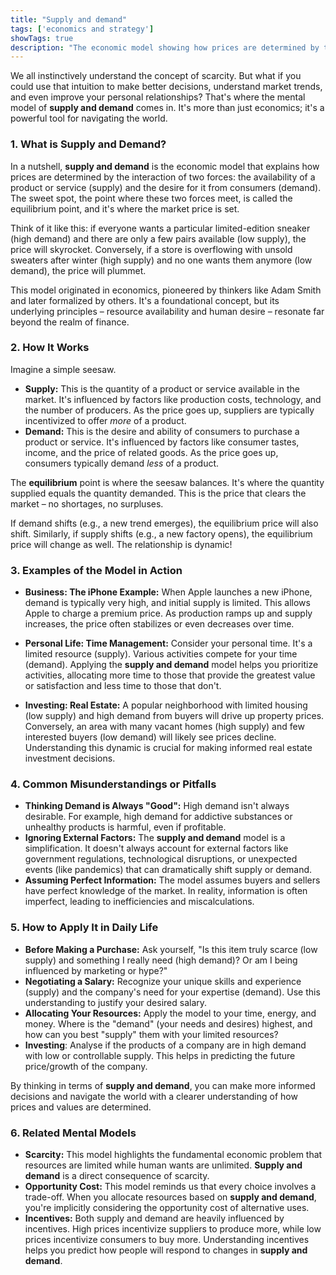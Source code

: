 ```yaml
---
title: "Supply and demand"
tags: ['economics and strategy']
showTags: true
description: "The economic model showing how prices are determined by the relationship between product availability and consumer desire, finding equilibrium at their intersection."
---
```



We all instinctively understand the concept of scarcity. But what if you could use that intuition to make better decisions, understand market trends, and even improve your personal relationships? That's where the mental model of **supply and demand** comes in. It's more than just economics; it's a powerful tool for navigating the world.

### 1. What is **Supply and Demand**?

In a nutshell, **supply and demand** is the economic model that explains how prices are determined by the interaction of two forces: the availability of a product or service (supply) and the desire for it from consumers (demand). The sweet spot, the point where these two forces meet, is called the equilibrium point, and it's where the market price is set.

Think of it like this: if everyone wants a particular limited-edition sneaker (high demand) and there are only a few pairs available (low supply), the price will skyrocket. Conversely, if a store is overflowing with unsold sweaters after winter (high supply) and no one wants them anymore (low demand), the price will plummet.

This model originated in economics, pioneered by thinkers like Adam Smith and later formalized by others. It's a foundational concept, but its underlying principles – resource availability and human desire – resonate far beyond the realm of finance.

### 2. How It Works

Imagine a simple seesaw.

*   **Supply:** This is the quantity of a product or service available in the market. It's influenced by factors like production costs, technology, and the number of producers. As the price goes up, suppliers are typically incentivized to offer *more* of a product.
*   **Demand:** This is the desire and ability of consumers to purchase a product or service. It's influenced by factors like consumer tastes, income, and the price of related goods. As the price goes up, consumers typically demand *less* of a product.

The **equilibrium** point is where the seesaw balances. It's where the quantity supplied equals the quantity demanded. This is the price that clears the market – no shortages, no surpluses.

If demand shifts (e.g., a new trend emerges), the equilibrium price will also shift. Similarly, if supply shifts (e.g., a new factory opens), the equilibrium price will change as well. The relationship is dynamic!

### 3. Examples of the Model in Action

*   **Business: The iPhone Example:** When Apple launches a new iPhone, demand is typically very high, and initial supply is limited. This allows Apple to charge a premium price. As production ramps up and supply increases, the price often stabilizes or even decreases over time.

*   **Personal Life: Time Management:** Consider your personal time. It's a limited resource (supply). Various activities compete for your time (demand). Applying the **supply and demand** model helps you prioritize activities, allocating more time to those that provide the greatest value or satisfaction and less time to those that don't.

*   **Investing: Real Estate:** A popular neighborhood with limited housing (low supply) and high demand from buyers will drive up property prices. Conversely, an area with many vacant homes (high supply) and few interested buyers (low demand) will likely see prices decline. Understanding this dynamic is crucial for making informed real estate investment decisions.

### 4. Common Misunderstandings or Pitfalls

*   **Thinking Demand is Always "Good":** High demand isn't always desirable. For example, high demand for addictive substances or unhealthy products is harmful, even if profitable.
*   **Ignoring External Factors:** The **supply and demand** model is a simplification. It doesn't always account for external factors like government regulations, technological disruptions, or unexpected events (like pandemics) that can dramatically shift supply or demand.
*   **Assuming Perfect Information:** The model assumes buyers and sellers have perfect knowledge of the market. In reality, information is often imperfect, leading to inefficiencies and miscalculations.

### 5. How to Apply It in Daily Life

*   **Before Making a Purchase:** Ask yourself, "Is this item truly scarce (low supply) and something I really need (high demand)? Or am I being influenced by marketing or hype?"
*   **Negotiating a Salary:** Recognize your unique skills and experience (supply) and the company's need for your expertise (demand). Use this understanding to justify your desired salary.
*   **Allocating Your Resources:** Apply the model to your time, energy, and money. Where is the "demand" (your needs and desires) highest, and how can you best "supply" them with your limited resources?
*   **Investing**: Analyse if the products of a company are in high demand with low or controllable supply. This helps in predicting the future price/growth of the company.

By thinking in terms of **supply and demand**, you can make more informed decisions and navigate the world with a clearer understanding of how prices and values are determined.

### 6. Related Mental Models

*   **Scarcity:** This model highlights the fundamental economic problem that resources are limited while human wants are unlimited. **Supply and demand** is a direct consequence of scarcity.
*   **Opportunity Cost:** This model reminds us that every choice involves a trade-off. When you allocate resources based on **supply and demand**, you're implicitly considering the opportunity cost of alternative uses.
*   **Incentives:** Both supply and demand are heavily influenced by incentives. High prices incentivize suppliers to produce more, while low prices incentivize consumers to buy more. Understanding incentives helps you predict how people will respond to changes in **supply and demand**.

